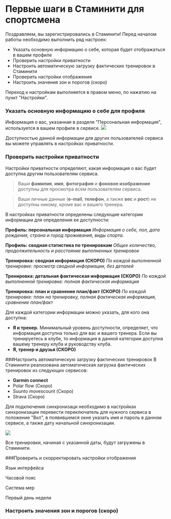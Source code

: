 # Первые шаги в Стаминити для спортсмена

Поздравляем, вы зарегистрировались в Стаминити!
Перед началом работы необходимо выполнить ряд настроек:
* Указать основную информацию о себе, которая будет отображаться в вашем профиле
* Проверить настройки приватности
* Настроить автоматическую загрузку фактических тренировок в Стаминити
* Проверить настройки отображения
* Настроить значения зон и порогов (скоро)

Переход к настройкам выполняется в правом меню, по нажатию на пункт "Настройки".

### Указать основную информацию о себе для профиля
Информация о вас, указанная в разделе "Персональная информация", используется в вашем профиле в сервисе.
![](http://content.staminity.com/assets/images/Image.png)

Доступностью данной информации для других пользователей сервиса вы можете управлять в настройках приватности.


### Проверить настройки приватности
Настройки приватности определяют, какая информация о вас будет доступна другим пользователям сервиса.

>Ваши **фамилия**, **имя**, **фотография** и **фоновое изображение** доступны  для просмотра всем пользователям сервиса. 

>Ваши личные данные (**e-mail**, **телефон**, а также **вес** и **рост**) не доступны никому, кроме вас и вашего тренера. 

В настройках приватности определены следующие категории информации для определения ее доступности:
  
**Профиль: персональная информация** 
_Информация о себе, пол, дата рождения, страна и город проживания, виды спорта._

**Профиль: сводная статистика по тренировкам**
_Общее количество, продолжительность и расстояние выполненных тренировок_

**Тренировка: сводная информация (СКОРО)**
_По каждой выполненной тренировке: просмотр сводной информации, без деталей_

**Тренировка: детальная фактическая информация (СКОРО)**
_По каждой выполненной тренировке: полная фактическая информация_

**Тренировка: план и сравнение план/факт (СКОРО)**
_По каждой тренировке: план на тренировку, полная фактическая информация, сравнение план/факт_

Для каждой категории информации можно указать, для кого она доступна:
* **Я и тренер.** Минимальный уровень доступности, определяет, что информация доступна только для вас и вашего тренера. Если вы тренируетесь в клубе, то информация в данной категории доступна вашему тренеру клуба и руководству клуба.
* **Я, тренер и друзья (СКОРО)**


###Настроить автоматическую загрузку фактических тренировок
В Стаминити реализована автоматическая загрузка фактических тренировок из следующих сервисов:
* **Garmin connect**
* Polar flow (Скоро)
* Suunto movescount (Скоро)
* Strava (Скоро)

Для подключения синхронизаци необходимо в настройках синхронизации перевести  переключатель для нужного сервиса в положение "Вкл", в появившемся окне указать имя и пароль в данном сервисе, а также дату начальной синхронизации. 

![](http://content.staminity.com/assets/images/Animation.png)

Все тренировки, начиная с указанной даты, будут загружены в Стаминити.

###Проверить и скорректировать настройки отображения

Язык интерфейса  

Часовой пояс

Система мер

Первый день недели



### Настроить значения зон и порогов (скоро)

